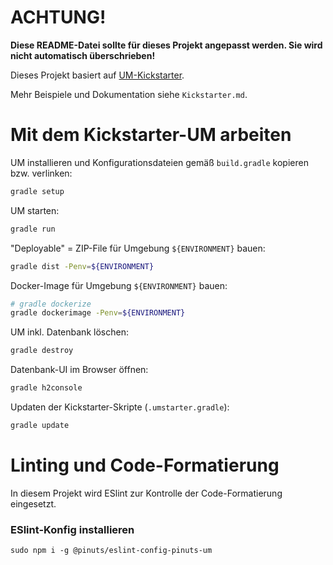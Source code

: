 
# ACHTUNG!
**Diese README-Datei sollte für dieses Projekt angepasst werden. Sie wird nicht automatisch überschrieben!**

Dieses Projekt basiert auf [UM-Kickstarter](http://piwiki/x/5ytUBg).

Mehr Beispiele und Dokumentation siehe `Kickstarter.md`.

# Mit dem Kickstarter-UM arbeiten

UM installieren und Konfigurationsdateien gemäß `build.gradle` kopieren bzw. verlinken:
```bash
gradle setup
```

UM starten:
```bash
gradle run
```

"Deployable" = ZIP-File für Umgebung `${ENVIRONMENT}` bauen:
```bash
gradle dist -Penv=${ENVIRONMENT}
```

Docker-Image für Umgebung `${ENVIRONMENT}` bauen:
```bash
# gradle dockerize
gradle dockerimage -Penv=${ENVIRONMENT}
```

UM inkl. Datenbank löschen:
```bash
gradle destroy
```

Datenbank-UI im Browser öffnen:
```bash
gradle h2console
```

Updaten der Kickstarter-Skripte (`.umstarter.gradle`):
```bash
gradle update
```

# Linting und Code-Formatierung

In diesem Projekt wird ESlint zur Kontrolle der Code-Formatierung eingesetzt.

### ESlint-Konfig installieren

```
sudo npm i -g @pinuts/eslint-config-pinuts-um
```
